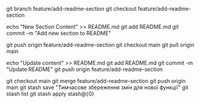 git branch feature/add-readme-section
git checkout feature/add-readme-section


echo "New Section Content" >> README.md
git add README.md
git commit -m "Add new section to README"

git push origin feature/add-readme-section
git checkout main
git pull origin main

echo "Update content" >> README.md
git add README.md
git commit -m "Update README"
git push origin feature/add-readme-section

git checkout main
git merge feature/add-readme-section
git push origin main
git stash save "Тимчасове збереження змін для нової функції"
git stash list
git stash apply stash@{0}

